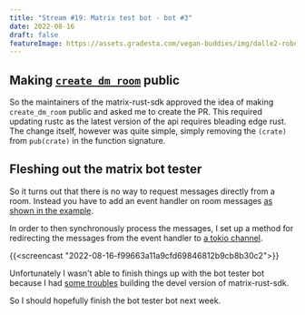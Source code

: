 ```yaml
---
title: "Stream #19: Matrix test bot - bot #3"
date: 2022-08-16
draft: false
featureImage: https://assets.gradesta.com/vegan-buddies/img/dalle2-robot1.png
---
```


Making [`create_dm_room`](https://github.com/matrix-org/matrix-rust-sdk/issues/908#issuecomment-1216439984) public
-------------------------------------

So the maintainers of the matrix-rust-sdk approved the idea of making `create_dm_room` public and asked me to create the PR. This required updating rustc as the latest version of the api requires bleading edge rust. The change itself, however was quite simple, simply removing the `(crate)` from `pub(crate)` in the function signature. 

Fleshing out the matrix bot tester
------------------------------------------

So it turns out that there is no way to request messages directly from a room. Instead you have to add an event handler on room messages [as shown in the example](https://github.com/matrix-org/matrix-rust-sdk/blob/06f39696d30541aa5a291fbd15dfa93dfc8112f9/examples/command_bot/src/main.rs#L69).

In order to then synchronously process the messages, I set up a method for redirecting the messages from the event handler to [a tokio channel](https://tokio.rs/tokio/tutorial/channels).

{{<screencast "2022-08-16-f99663a11a9cfd69846812b9cb8b30c2">}}

Unfortunately I wasn't able to finish things up with the bot tester bot because I had [some troubles](https://github.com/matrix-org/matrix-rust-sdk/issues/908#issuecomment-1217088218) building the devel version of matrix-rust-sdk.

So I should hopefully finish the bot tester bot next week.
